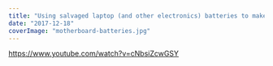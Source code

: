 ```yaml
---
title: "Using salvaged laptop (and other electronics) batteries to make your own Powerwall."
date: "2017-12-18"
coverImage: "motherboard-batteries.jpg"
---
```


https://www.youtube.com/watch?v=cNbsiZcwGSY
